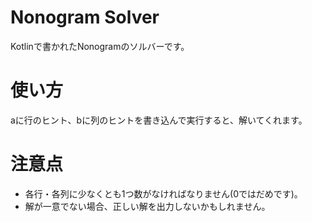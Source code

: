 # Nonogram Solver

Kotlinで書かれたNonogramのソルバーです。

# 使い方

aに行のヒント、bに列のヒントを書き込んで実行すると、解いてくれます。

# 注意点

- 各行・各列に少なくとも1つ数がなければなりません(0ではだめです)。
- 解が一意でない場合、正しい解を出力しないかもしれません。
